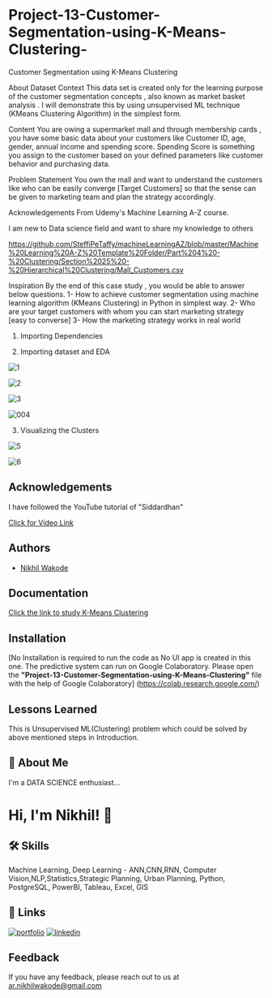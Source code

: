 # Project-13-Customer-Segmentation-using-K-Means-Clustering-
  Customer Segmentation using K-Means Clustering 
  
About Dataset
Context
This data set is created only for the learning purpose of the customer segmentation concepts , also known as market basket analysis . I will demonstrate this by using unsupervised ML technique (KMeans Clustering Algorithm) in the simplest form.

Content
You are owing a supermarket mall and through membership cards , you have some basic data about your customers like Customer ID, age, gender, annual income and spending score.
Spending Score is something you assign to the customer based on your defined parameters like customer behavior and purchasing data.

Problem Statement
You own the mall and want to understand the customers like who can be easily converge [Target Customers] so that the sense can be given to marketing team and plan the strategy accordingly.

Acknowledgements
From Udemy's Machine Learning A-Z course.

I am new to Data science field and want to share my knowledge to others

https://github.com/SteffiPeTaffy/machineLearningAZ/blob/master/Machine%20Learning%20A-Z%20Template%20Folder/Part%204%20-%20Clustering/Section%2025%20-%20Hierarchical%20Clustering/Mall_Customers.csv

Inspiration
By the end of this case study , you would be able to answer below questions.
1- How to achieve customer segmentation using machine learning algorithm (KMeans Clustering) in Python in simplest way.
2- Who are your target customers with whom you can start marketing strategy [easy to converse]
3- How the marketing strategy works in real world

1. Importing Dependencies

2. Importing dataset and EDA

![1](https://user-images.githubusercontent.com/114944969/229413810-10127ba8-3484-4962-a6f5-e5944aa90984.jpg)

![2](https://user-images.githubusercontent.com/114944969/229414019-f6060bf8-aeba-4891-8d54-9140cdf096b9.jpg)

![3](https://user-images.githubusercontent.com/114944969/229414283-81535154-9096-4e18-a7b1-12d7bcb8529d.jpg)

![004](https://user-images.githubusercontent.com/114944969/229414491-00ad1c42-eb34-46dd-9153-cc532432235b.jpg)


3. Visualizing the Clusters

![5](https://user-images.githubusercontent.com/114944969/229414646-b1aba911-131d-453f-9b63-b3945406d6dc.jpg)

![6](https://user-images.githubusercontent.com/114944969/229414992-2d968b05-a222-4d6d-b493-7ff65bd38248.jpg)


## Acknowledgements

I have followed the YouTube tutorial of "Siddardhan"

[Click for Video Link](https://www.youtube.com/watch?v=SrY0sTJchHE&list=PLfFghEzKVmjvuSA67LszN1dZ-Dd_pkus6&index=13)

## Authors

- [Nikhil Wakode](https://github.com/Nikhil2893)

## Documentation

[Click the link to study K-Means Clustering](https://www.geeksforgeeks.org/k-means-clustering-introduction/)


## Installation

[No Installation is required to run the code as No UI app is created in this one. The predictive system can run on Google Colaboratory.
Please open the **"Project-13-Customer-Segmentation-using-K-Means-Clustering"** file with the help of Google Colaboratory]
(https://colab.research.google.com/)
    
## Lessons Learned

This is Unsupervised ML(Clustering) problem which could be solved by above mentioned steps in Introduction.

## 🚀 About Me
I'm a DATA SCIENCE enthusiast...

# Hi, I'm Nikhil! 👋

## 🛠 Skills
Machine Learning, Deep Learning - ANN,CNN,RNN, Computer Vision,NLP,Statistics,Strategic Planning, Urban Planning, Python, PostgreSQL, PowerBI, Tableau, Excel, GIS

## 🔗 Links
[![portfolio](https://img.shields.io/badge/my_portfolio-000?style=for-the-badge&logo=ko-fi&logoColor=white)](https://nikhil2893.github.io/Portfoilio_Nikhil/)
[![linkedin](https://img.shields.io/badge/linkedin-0A66C2?style=for-the-badge&logo=linkedin&logoColor=white)](https://www.linkedin.com/in/nikhil-wakode
)

## Feedback

If you have any feedback, please reach out to us at 
ar.nikhilwakode@gmail.com
